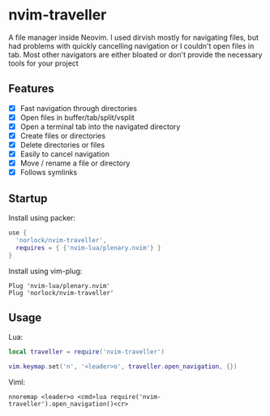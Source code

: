# nvim-traveller
A file manager inside Neovim. I used dirvish mostly for navigating files, but
had problems with quickly cancelling navigation or I couldn't open files in tab. Most other navigators are either bloated or don't provide the necessary tools for your project

## Features
- [x] Fast navigation through directories
- [x] Open files in buffer/tab/split/vsplit
- [x] Open a terminal tab into the navigated directory 
- [x] Create files or directories
- [x] Delete directories or files
- [x] Easily to cancel navigation
- [x] Move / rename a file or directory
- [x] Follows symlinks

## Startup

Install using packer:
```lua
use {
  'norlock/nvim-traveller',
  requires = { {'nvim-lua/plenary.nvim'} }
}
```

Install using vim-plug:
```viml
Plug 'nvim-lua/plenary.nvim'
Plug 'norlock/nvim-traveller'
```

## Usage

Lua:
```lua
local traveller = require('nvim-traveller')

vim.keymap.set('n', '<leader>o', traveller.open_navigation, {})
```

Viml:
```viml
nnoremap <leader>o <cmd>lua require('nvim-traveller').open_navigation()<cr>
```

